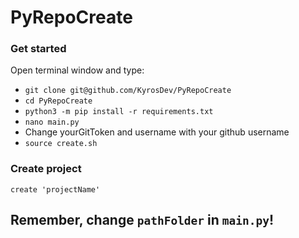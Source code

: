 # PyRepoCreate

<h3>Get started</h3>

Open terminal window and type:
<ul>
<li><code>git clone git@github.com/KyrosDev/PyRepoCreate</code></li>
<li><code>cd PyRepoCreate</code></li>
<li><code>python3 -m pip install -r requirements.txt</code></li>
<li><code>nano main.py</code></li>
<li>Change yourGitToken and username with your github username</li>
<li><code>source create.sh</code></li>
</ul>

<h3>Create project</h3>
<code>create 'projectName'</code>
<h2>Remember, change <code>pathFolder</code> in <code>main.py</code>!</h2>
